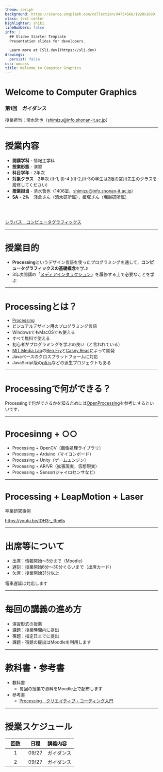```yaml
---
theme: seriph
background: https://source.unsplash.com/collection/94734566/1920x1080
class: text-center
highlighter: shiki
lineNumbers: false
info: |
  ## Slidev Starter Template
  Presentation slides for developers.

  Learn more at [Sli.dev](https://sli.dev)
drawings:
  persist: false
css: unocss
title: Welcome to Computer Graphics
---
```


# Welcome to Computer Graphics

### 第1回　ガイダンス

授業担当：清水哲也（[shimizu@info.shonan-it.ac.jp](<mailto:shimizu@info.shonan-it.ac.jp>)）

<!--
The last comment block of each slide will be treated as slide notes. It will be visible and editable in Presenter Mode along with the slide. [Read more in the docs](https://sli.dev/guide/syntax.html#notes)
-->

---

# 授業内容

- **開講学科** - 情報工学科
- **授業形態** - 演習
- **科目学年** - 2年次
- **対象クラス** - 2年次 (I)-1, (I)-4 ((I)-2,(I)-3の学生は2限の宮川先生のクラスを履修してください)
- **授業担当** - 清水哲也（1406室，[shimizu@info.shonan-it.ac.jp](<mailto:shimizu@info.shonan-it.ac.jp>)）
- **SA** - 2名　淺倉さん（清水研所属），飯塚さん（堀越研所属）

<br>
<br>

[シラバス　コンピュータグラフィックス](https://syllabus.shonan-it.ac.jp/doc/73Q102A2.html)

<!--
You can have `style` tag in markdown to override the style for the current page.
Learn more: https://sli.dev/guide/syntax#embedded-styles
-->


---

# 授業目的

- **Processing**というデザイン言語を使ったプログラミングを通して，**コンピュータグラフィックスの基礎概念**を学ぶ
- 3年次開講の「[メディアインタラクション](https://syllabus.shonan-it.ac.jp/doc/73R041A3.html)」を履修する上で必要なことを学ぶ

---

# Processingとは？

- [Processing](https://processing.org/) 
- ビジュアルデザイン用のプログラミング言語
- WindowsでもMacOSでも使える
- すべて無料で使える
- 初心者がプログラミングを学ぶの良い（と言われている）
- [MIT Media Lab](https://www.media.mit.edu/)の[Ben Fry](https://twitter.com/ben_fry)と[Casey Reas](https://twitter.com/REAS)によって開発
- Javaベースのクロスプラットフォームに対応
- JavaScript版の[p5.js](https://p5js.org/)などの派生プロジェクトもある

---

# Processingで何ができる？

Processingで何ができるかを知るためには[OpenProcessing](https://openprocessing.org/)を参考にするといいです．

---

# Procesinng + ○○

- Processing + OpenCV（画像処理ライブラリ）
- Processing + Arduino（マイコンボード）
- Processing + Unity（ゲームエンジン）
- Processing + AR/VR（拡張現実，仮想現実）
- Processing + Sensor(ジャイロセンサなど)


---

# Processing + LeapMotion + Laser
卒業研究事例

https://youtu.be/IDH3-_iRm6s

---

# 出席等について

- 出席：情報開始〜5分まで（Moodle）
- 遅刻：授業開始6分〜30分ぐらいまで（出席カード）
- 欠席：授業開始31分以上

電車遅延は対応します


---

# 毎回の講義の進め方

- 演習形式の授業
- 課題：授業時間内に提出
- 宿題：指定日までに提出
- 課題・宿題の提出はMoodleを利用します


---

# 教科書・参考書

- 教科書
  - 毎回の授業で資料をMoodle上で配布します
- 参考書
  - [Processing　クリエイティブ・コーディング入門](https://gihyo.jp/book/2017/978-4-7741-8867-6)

---

# 授業スケジュール

| 回数 　| 日程  |  講義内容  |
| :---: | :---: | :--------- |
|   1   | 09/27 | ガイダンス |
|   2   | 09/27 | ガイダンス |